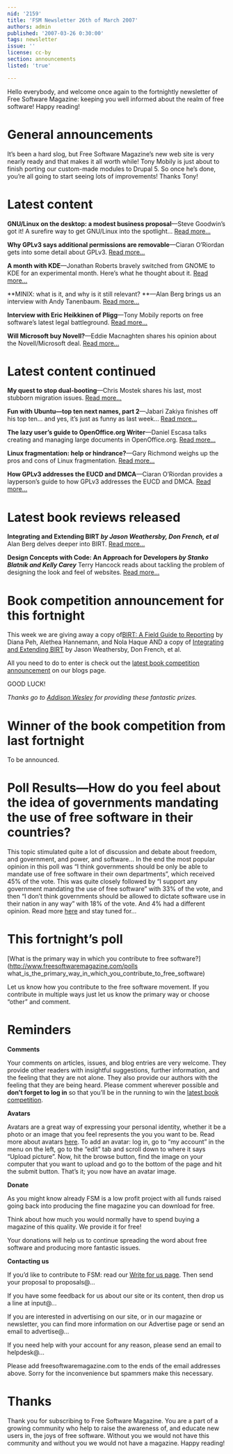 ```yaml
---
nid: '2159'
title: 'FSM Newsletter 26th of March 2007'
authors: admin
published: '2007-03-26 0:30:00'
tags: newsletter
issue: ''
license: cc-by
section: announcements
listed: 'true'

---
```

Hello everybody, and welcome once again to the fortnightly newsletter of Free Software Magazine: keeping you well informed about the realm of free software! Happy reading!


# General announcements

It’s been a hard slog, but Free Software Magazine’s new web site is very nearly ready and that makes it all worth while! Tony Mobily is just about to finish porting our custom-made modules to Drupal 5. So once he’s done, you’re all going to start seeing lots of improvements! Thanks Tony!


# Latest content

**GNU/Linux on the desktop: a modest business proposal**—Steve Goodwin’s got it! A surefire way to get GNU/Linux into the spotlight... [Read more...](http://www.freesoftwaremagazine.com/blogs/gnu_linux_on_the_desktop_a_modest_business_proposal)

**Why GPLv3 says additional permissions are removable**—Ciaran O’Riordan gets into some detail about GPLv3. [Read more...](http://www.freesoftwaremagazine.com/blogs/why_gplv3_says_additional_permissions_are_removable)

**A month with KDE**—Jonathan Roberts bravely switched from GNOME to KDE for an experimental month. Here’s what he thought about it. [Read more...](http://www.freesoftwaremagazine.com/blogs/a_month_with_kde)

**MINIX: what is it, and why is it still relevant? **—Alan Berg brings us an interview with Andy Tanenbaum. [Read more...](http://www.freesoftwaremagazine.com/articles/minix)

**Interview with Eric Heikkinen of Pligg**—Tony Mobily reports on free software’s latest legal battleground. [Read more...](http://www.freesoftwaremagazine.com/articles/interview_eric_heikkinen)

**Will Microsoft buy Novell?**—Eddie Macnaghten shares his opinion about the Novell/Microsoft deal. [Read more...](http://www.freesoftwaremagazine.com/blogs/will_microsoft_buy_novell)


# Latest content continued

**My quest to stop dual-booting**—Chris Mostek shares his last, most stubborn migration issues. [Read more...](http://www.freesoftwaremagazine.com/blog/my_quest_to_stop_dual_booting)

**Fun with Ubuntu—top ten next names, part 2**—Jabari Zakiya finishes off his top ten... and yes, it’s just as funny as last week... [Read more...](http://www.freesoftwaremagazine.com/blogs/fun_with_ubuntu_top_ten_next_names_part_2)

**The lazy user’s guide to OpenOffice.org Writer**—Daniel Escasa talks creating and managing large documents in OpenOffice.org. [Read more...](http://www.freesoftwaremagazine.com/articles/the_lazy_user_s_guide_to_openoffice_org_writer)

**Linux fragmentation: help or hindrance?**—Gary Richmond weighs up the pros and cons of Linux fragmentation. [Read more...](http://www.freesoftwaremagazine.com/blogs/linux_fragmentation_help_or_hindrance)

**How GPLv3 addresses the EUCD and DMCA**—Ciaran O’Riordan provides a layperson’s guide to how GPLv3 addresses the EUCD and DMCA. [Read more...](http://www.freesoftwaremagazine.com/blogs/how_gplv3_addresses_the_eucd_and_dmca)


# Latest book reviews released

**Integrating and Extending BIRT _by Jason Weathersby, Don French, et al_** Alan Berg delves deeper into BIRT. [Read more...](http://www.freesoftwaremagazine.com/articles/book_review_integrating_and_extending_birt)

**Design Concepts with Code: An Approach for Developers _by Stanko Blatnik and Kelly Carey_** Terry Hancock reads about tackling the problem of designing the look and feel of websites. [Read more...](http://www.freesoftwaremagazine.com/articles/book_review_design_concepts_with_code)


# Book competition announcement for this fortnight

This week we are giving away a copy of[BIRT: A Field Guide to Reporting](http://www.freesoftwaremagazine.com/articles/book_review_birt_a_field_guide_to_reporting) by Diana Peh, Alethea Hannemann, and Nola Haque AND a copy of [Integrating and Extending BIRT](http://www.freesoftwaremagazine.com/articles/book_review_integrating_and_extending_birt) by Jason Weathersby, Don French, et al.

All you need to do to enter is check out the [latest book competition announcement](http://www.freesoftwaremagazine.com/blog/1) on our blogs page.

GOOD LUCK!

_Thanks go to _[Addison Wesley](http://www.awprofessional.com/)_ for providing these fantastic prizes._


# Winner of the book competition from last fortnight

To be announced.


# Poll Results—How do you feel about the idea of governments mandating the use of free software in their countries?

This topic stimulated quite a lot of discussion and debate about freedom, and government, and power, and software... In the end the most popular opinion in this poll was “I think governments should be only be able to mandate use of free software in their own departments”, which received 45% of the vote. This was quite closely followed by “I support any government mandating the use of free software” with 33% of the vote, and then “I don’t think governments should be allowed to dictate software use in their nation in any way” with 18% of the vote. And 4% had a different opinion. Read more [here](http://www.freesoftwaremagazine.com/polls/governments_mandating_free_software) and stay tuned for...


# This fortnight’s poll

[What is the primary way in which you contribute to free software?](http://www.freesoftwaremagazine.com/polls what_is_the_primary_way_in_which_you_contribute_to_free_software)

Let us know how you contribute to the free software movement. If you contribute in multiple ways just let us know the primary way or choose “other” and comment.


# Reminders

**Comments**

Your comments on articles, issues, and blog entries are very welcome. They provide other readers with insightful suggestions, further information, and the feeling that they are not alone. They also provide our authors with the feeling that they are being heard. Please comment wherever possible and **don’t forget to log in** so that you’ll be in the running to win the [latest book competition](http://www.freesoftwaremagazine.com/blog/1).

**Avatars**

Avatars are a great way of expressing your personal identity, whether it be a photo or an image that you feel represents the you you want to be. Read more about avatars [here](http://www.freesoftwaremagazine.com/node/1713). To add an avatar: log in, go to “my account” in the menu on the left, go to the “edit” tab and scroll down to where it says “Upload picture”. Now, hit the browse button, find the image on your computer that you want to upload and go to the bottom of the page and hit the submit button. That’s it; you now have an avatar image.

**Donate**

As you might know already FSM is a low profit project with all funds raised going back into producing the fine magazine you can download for free.

Think about how much you would normally have to spend buying a magazine of this quality. We provide it for free!

Your donations will help us to continue spreading the word about free software and producing more fantastic issues.

**Contacting us**

If you’d like to contribute to FSM: read our [Write for us page](http://www.freesoftwaremagazine.com/write_for_us). Then send your proposal to proposals@...

If you have some feedback for us about our site or its content, then drop us a line at input@...

If you are interested in advertising on our site, or in our magazine or newsletter, you can find more information on our Advertise page or send an email to advertise@...

If you need help with your account for any reason, please send an email to helpdesk@...

Please add freesoftwaremagazine.com to the ends of the email addresses above. Sorry for the inconvenience but spammers make this necessary.


# Thanks

Thank you for subscribing to Free Software Magazine. You are a part of a growing community who help to raise the awareness of, and educate new users in, the joys of free software. Without you we would not have this community and without you we would not have a magazine. Happy reading!


